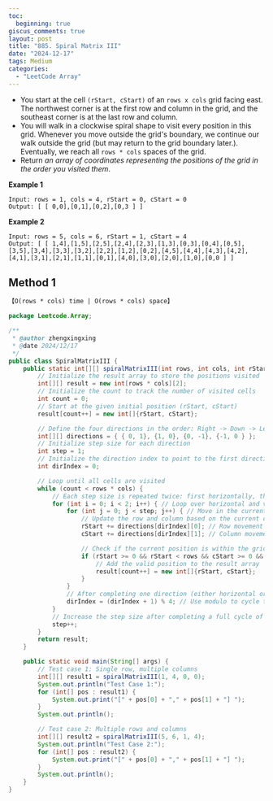 ```yaml
---
toc:
  beginning: true
giscus_comments: true
layout: post
title: "885. Spiral Matrix III"
date: "2024-12-17"
tags: Medium
categories:
  - "LeetCode Array"
---
```



- You start at the cell `(rStart, cStart)` of an `rows x cols` grid facing east. The northwest corner is at the first row and column in the grid, and the southeast corner is at the last row and column.
- You will walk in a clockwise spiral shape to visit every position in this grid. Whenever you move outside the grid's boundary, we continue our walk outside the grid (but may return to the grid boundary later.). Eventually, we reach all `rows * cols` spaces of the grid.
- Return *an array of coordinates representing the positions of the grid in the order you visited them*.


**Example 1**

```
Input: rows = 1, cols = 4, rStart = 0, cStart = 0
Output: [ [ 0,0],[0,1],[0,2],[0,3 ] ]
```

**Example 2**

```
Input: rows = 5, cols = 6, rStart = 1, cStart = 4
Output: [ [ 1,4],[1,5],[2,5],[2,4],[2,3],[1,3],[0,3],[0,4],[0,5],[3,5],[3,4],[3,3],[3,2],[2,2],[1,2],[0,2],[4,5],[4,4],[4,3],[4,2],[4,1],[3,1],[2,1],[1,1],[0,1],[4,0],[3,0],[2,0],[1,0],[0,0 ] ]
```

## Method 1

```tex
【O(rows * cols) time | O(rows * cols) space】
```

```java
package Leetcode.Array;

/**
 * @author zhengxingxing
 * @date 2024/12/17
 */
public class SpiralMatrixIII {
    public static int[][] spiralMatrixIII(int rows, int cols, int rStart, int cStart) {
        // Initialize the result array to store the positions visited
        int[][] result = new int[rows * cols][2];
        // Initialize the count to track the number of visited cells
        int count = 0;
        // Start at the given initial position (rStart, cStart)
        result[count++] = new int[]{rStart, cStart};

        // Define the four directions in the order: Right -> Down -> Left -> Up
        int[][] directions = { { 0, 1}, {1, 0}, {0, -1}, {-1, 0 } };
        // Initialize step size for each direction
        int step = 1;
        // Initialize the direction index to point to the first direction (Right)
        int dirIndex = 0;

        // Loop until all cells are visited
        while (count < rows * cols) {
            // Each step size is repeated twice: first horizontally, then vertically
            for (int i = 0; i < 2; i++) { // Loop over horizontal and vertical moves
                for (int j = 0; j < step; j++) { // Move in the current direction 'step' times
                    // Update the row and column based on the current direction
                    rStart += directions[dirIndex][0]; // Row movement
                    cStart += directions[dirIndex][1]; // Column movement

                    // Check if the current position is within the grid bounds
                    if (rStart >= 0 && rStart < rows && cStart >= 0 && cStart < cols) {
                        // Add the valid position to the result array
                        result[count++] = new int[]{rStart, cStart};
                    }
                }
                // After completing one direction (either horizontal or vertical), change direction
                dirIndex = (dirIndex + 1) % 4; // Use modulo to cycle through the four directions (0 to 3)
            }
            // Increase the step size after completing a full cycle of two directions (horizontal + vertical)
            step++;
        }
        return result;
    }

    public static void main(String[] args) {
        // Test case 1: Single row, multiple columns
        int[][] result1 = spiralMatrixIII(1, 4, 0, 0);
        System.out.println("Test Case 1:");
        for (int[] pos : result1) {
            System.out.print("[" + pos[0] + "," + pos[1] + "] ");
        }
        System.out.println();

        // Test case 2: Multiple rows and columns
        int[][] result2 = spiralMatrixIII(5, 6, 1, 4);
        System.out.println("Test Case 2:");
        for (int[] pos : result2) {
            System.out.print("[" + pos[0] + "," + pos[1] + "] ");
        }
        System.out.println();
    }
}

```





